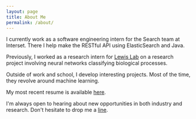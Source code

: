 ```yaml
---
layout: page
title: About Me
permalink: /about/
---
```


I currently work as a software engineering intern for the Search team at Interset. There I help make the RESTful API using ElasticSearch and Java.   

Previously, I worked as a research intern for [Lewis Lab](https://mysite.science.uottawa.ca/jlewis/people.htm) on a research project involving neural networks classifying biological processes.    

Outside of work and school, I develop interesting projects. Most of the time, they revolve around machine learning.    

My most recent resume is available [here](https://drive.google.com/drive/folders/1MFUDQU2NLNUerxmJ7T2-4AWfWGtxlB-o?usp=sharing).

I'm always open to hearing about new opportunities in both industry and research. Don't hesitate to drop me a [line](mailto:shann053@uottawa.ca).   
    
    
